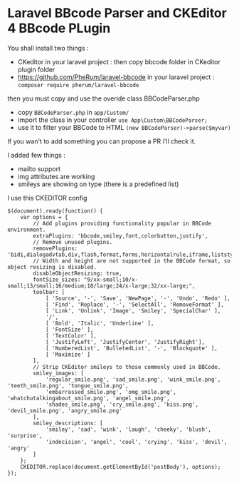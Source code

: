 Laravel BBcode Parser and CKEditor 4 BBcode PLugin
=================================================

You shall install two things :

- CKeditor in your laravel project : then copy bbcode folder in CKeditor plugin folder
- https://github.com/PheRum/laravel-bbcode in your laravel project : ```composer require pherum/laravel-bbcode```

then you must copy and use the overide class BBCodeParser.php
- copy ```BBCodeParser.php``` in ```app/Custom/```
- import the class in your controller ```use App\Custom\BBCodeParser;```
- use it to filter your BBCode to HTML ```(new BBCodeParser)->parse($myvar)```

If you wan't to add something you can propose a PR i'll check it.

I added few things :
- mailto support
- img attributes are working
- smileys are showing on type (there is a predefined list)

I use this CKEDITOR config

    $(document).ready(function() {
        var options = {
            // Add plugins providing functionality popular in BBCode environment.
            extraPlugins: 'bbcode,smiley,font,colorbutton,justify',
            // Remove unused plugins.
            removePlugins: 'bidi,dialogadvtab,div,flash,format,forms,horizontalrule,iframe,liststyle,pagebreak,showborders,stylescombo,table,tableselection,tabletools,templates',
            // Width and height are not supported in the BBCode format, so object resizing is disabled.
            disableObjectResizing: true,
            fontSize_sizes: "9/xx-small;10/x-small;13/small;16/medium;18/large;24/x-large;32/xx-large;",
            toolbar: [
                [ 'Source', '-', 'Save', 'NewPage', '-', 'Undo', 'Redo' ],
                [ 'Find', 'Replace', '-', 'SelectAll', 'RemoveFormat' ],
                [ 'Link', 'Unlink', 'Image', 'Smiley', 'SpecialChar' ],
                '/',
                [ 'Bold', 'Italic', 'Underline' ],
                [ 'FontSize' ],
                [ 'TextColor' ],
                [ 'JustifyLeft', 'JustifyCenter', 'JustifyRight'],
                [ 'NumberedList', 'BulletedList', '-', 'Blockquote' ],
                [ 'Maximize' ]
            ],
            // Strip CKEditor smileys to those commonly used in BBCode.
            smiley_images: [
                'regular_smile.png', 'sad_smile.png', 'wink_smile.png', 'teeth_smile.png', 'tongue_smile.png',
                'embarrassed_smile.png', 'omg_smile.png', 'whatchutalkingabout_smile.png', 'angel_smile.png',
                'shades_smile.png', 'cry_smile.png', 'kiss.png', 'devil_smile.png', 'angry_smile.png'
            ],
            smiley_descriptions: [
                'smiley', 'sad', 'wink', 'laugh', 'cheeky', 'blush', 'surprise',
                'indecision', 'angel', 'cool', 'crying', 'kiss', 'devil', 'angry'
            ]
        };
        CKEDITOR.replace(document.getElementById('postBody'), options);
    });
